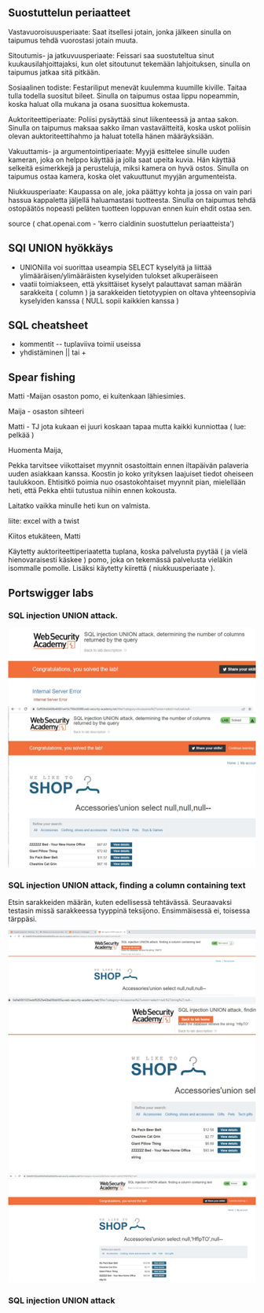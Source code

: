 ## Suostuttelun periaatteet


Vastavuoroisuusperiaate: Saat itsellesi jotain, jonka jälkeen sinulla on taipumus tehdä vuorostasi jotain muuta.

Sitoutumis- ja jatkuvuusperiaate: Feissari saa suostuteltua sinut kuukausilahjoittajaksi, kun olet sitoutunut tekemään lahjoituksen, sinulla on taipumus jatkaa sitä pitkään.

Sosiaalinen todiste: Festariliput menevät kuulemma kuumille kiville. Taitaa tulla todella suositut bileet. Sinulla on taipumus ostaa lippu nopeammin, koska haluat olla mukana ja osana suosittua kokemusta.

Auktoriteettiperiaate: Poliisi pysäyttää sinut liikenteessä ja antaa sakon. Sinulla on taipumus maksaa sakko ilman vastaväitteitä, koska uskot poliisin olevan auktoriteettihahmo ja haluat totella hänen määräyksiään.

Vakuuttamis- ja argumentointiperiaate: Myyjä esittelee sinulle uuden kameran, joka on helppo käyttää ja jolla saat upeita kuvia. Hän käyttää selkeitä esimerkkejä ja perusteluja, miksi kamera on hyvä ostos. Sinulla on taipumus ostaa kamera, koska olet vakuuttunut myyjän argumenteista.

Niukkuusperiaate: Kaupassa on ale, joka päättyy kohta ja jossa on vain pari hassua kappaletta jäljellä haluamastasi tuotteesta. Sinulla on taipumus tehdä ostopäätös nopeasti peläten tuotteen loppuvan ennen kuin ehdit ostaa sen.

source ( chat.openai.com - 'kerro cialdinin suostuttelun periaatteista')

## SQl UNION hyökkäys

- UNIONilla voi suorittaa useampia SELECT kyselyitä ja liittää ylimääräisen/ylimääräisten kyselyiden tulokset alkuperäiseen
- vaatii toimiakseen, että yksittäiset kyselyt palauttavat saman määrän sarakkeita ( column ) ja sarakkeiden tietotyypien on oltava yhteensopivia kyselyiden kanssa ( NULL sopii kaikkien kanssa )

## SQL cheatsheet

- kommentit -- tuplaviiva toimii useissa
- yhdistäminen || tai +

## Spear fishing

Matti -Maijan osaston pomo, ei kuitenkaan lähiesimies.

Maija - osaston sihteeri

Matti - TJ jota kukaan ei juuri koskaan tapaa mutta kaikki kunniottaa ( lue: pelkää )

Huomenta Maija,

Pekka tarvitsee viikottaiset myynnit osastoittain ennen iltapäivän palaveria uuden asiakkaan kanssa. Koostin jo koko yrityksen laajuiset tiedot oheiseen taulukkoon. Ehtisitkö poimia nuo osastokohtaiset myynnit pian, mielellään heti, että Pekka ehtii tutustua niihin ennen kokousta. 

Laitatko vaikka minulle heti kun on valmista.

liite: excel with a twist

Kiitos etukäteen,
Matti

Käytetty auktoriteettiperiaatetta tuplana, koska palvelusta pyytää ( ja vielä hienovaraisesti käskee ) pomo, joka on tekemässä palvelusta vieläkin isommalle pomolle. Lisäksi käytetty kiirettä ( niukkuusperiaate ).

## Portswigger labs

###  SQL injection UNION attack.

![union](https://github.com/t-t-r/Penetration-testing-course-2023/blob/main/img/union1.jpg)
![union2](https://github.com/t-t-r/Penetration-testing-course-2023/blob/main/img/union2.jpg)

### SQL injection UNION attack, finding a column containing text

Etsin sarakkeiden määrän, kuten edellisessä tehtävässä. Seuraavaksi testasin missä sarakkeessa tyyppinä teksijono. Ensimmäisessä ei, toisessa tärppäsi.

![union](https://github.com/t-t-r/Penetration-testing-course-2023/blob/main/img/union3.jpg)
![union](https://github.com/t-t-r/Penetration-testing-course-2023/blob/main/img/union4.jpg)
![union](https://github.com/t-t-r/Penetration-testing-course-2023/blob/main/img/union5.jpg)

### SQL injection UNION attack

